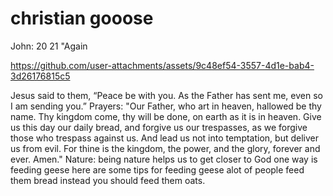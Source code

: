 # christian gooose

John: 20 21 "Again 

https://github.com/user-attachments/assets/9c48ef54-3557-4d1e-bab4-3d26176815c5

Jesus said to them, “Peace be with you. As the Father has sent me, even so I am sending you.” 
Prayers: "Our Father, who art in heaven, hallowed be thy name. Thy kingdom come, thy will be done, on earth as it is in heaven. Give us this day our daily bread, and forgive us our trespasses, as we forgive those who trespass against us. And lead us not into temptation, but deliver us from evil. For thine is the kingdom, the power, and the glory, forever and ever. Amen." 
Nature: being nature helps us to get closer to God one way is feeding geese here are some tips for feeding geese alot of people feed them bread instead you should feed them oats.
